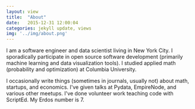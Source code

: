 ```yaml
---
layout: view
title:  "About"
date:   2015-12-31 12:00:04
categories: jekyll update, views
img: '../img/about.png'
---
```


I am a software engineer and data scientist living in New York City. I sporadically participate in open source software development (primarily machine learning and data visualization tools). I studied applied math (probability and optimization) at Columbia University.

I occasionally write things (sometimes in journals, usually not) about math, startups, and economics. I've given talks at Pydata, EmpireNode, and various other meetups. I've done volunteer work teaching code with ScriptEd. My Erdos number is 7.